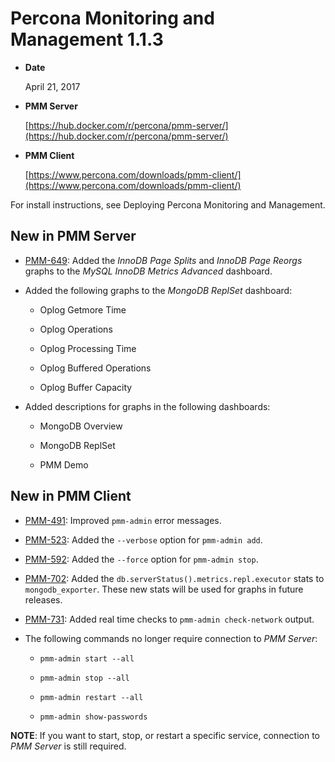 # Percona Monitoring and Management 1.1.3


* **Date**

    April 21, 2017



* **PMM Server**

    [https://hub.docker.com/r/percona/pmm-server/](https://hub.docker.com/r/percona/pmm-server/)



* **PMM Client**

    [https://www.percona.com/downloads/pmm-client/](https://www.percona.com/downloads/pmm-client/)


For install instructions, see Deploying Percona Monitoring and Management.

## New in PMM Server


* [PMM-649](https://jira.percona.com/browse/PMM-649): Added the *InnoDB Page Splits* and *InnoDB Page Reorgs*
graphs to the *MySQL InnoDB Metrics Advanced* dashboard.


* Added the following graphs to the *MongoDB ReplSet* dashboard:


    * Oplog Getmore Time


    * Oplog Operations


    * Oplog Processing Time


    * Oplog Buffered Operations


    * Oplog Buffer Capacity


* Added descriptions for graphs in the following dashboards:


    * MongoDB Overview


    * MongoDB ReplSet


    * PMM Demo

## New in PMM Client


* [PMM-491](https://jira.percona.com/browse/PMM-491): Improved `pmm-admin` error messages.


* [PMM-523](https://jira.percona.com/browse/PMM-523): Added the `--verbose` option for `pmm-admin add`.


* [PMM-592](https://jira.percona.com/browse/PMM-592): Added the `--force` option for `pmm-admin stop`.


* [PMM-702](https://jira.percona.com/browse/PMM-702): Added the `db.serverStatus().metrics.repl.executor` stats
to `mongodb_exporter`.
These new stats will be used for graphs in future releases.


* [PMM-731](https://jira.percona.com/browse/PMM-731): Added real time checks to `pmm-admin check-network` output.


* The following commands no longer require connection to *PMM Server*:


    * `pmm-admin start --all`


    * `pmm-admin stop --all`


    * `pmm-admin restart --all`


    * `pmm-admin show-passwords`

**NOTE**: If you want to start, stop, or restart a specific service,
connection to *PMM Server* is still required.
